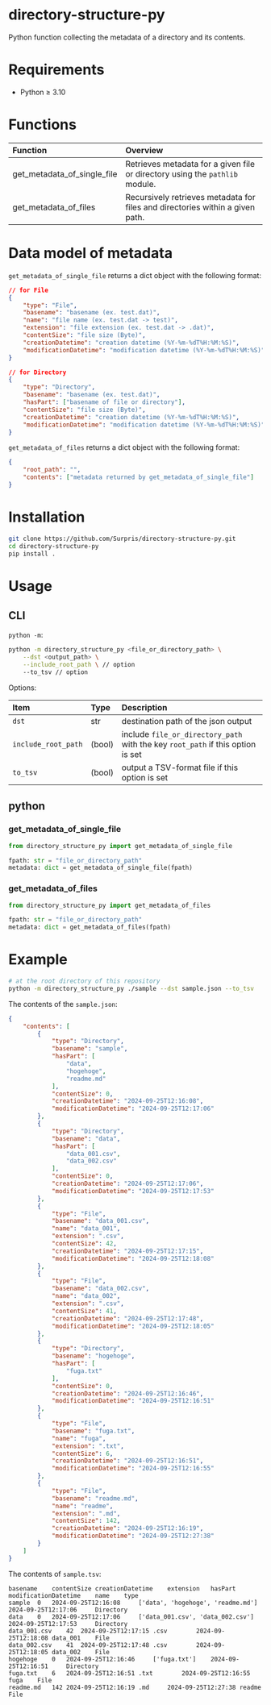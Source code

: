 # directory-structure-py

Python function collecting the metadata of a directory and its contents.

# Requirements

* Python &geq; 3.10

# Functions

| Function                    | Overview                                                                      |
| :-------------------------- | :---------------------------------------------------------------------------- |
| get_metadata_of_single_file | Retrieves metadata for a given file or directory using the `pathlib` module.  |
| get_metadata_of_files       | Recursively retrieves metadata for files and directories within a given path. |

# Data model of metadata

`get_metadata_of_single_file` returns a dict object with the following format:

```json
// for File
{
    "type": "File",
    "basename": "basename (ex. test.dat)",
    "name": "file name (ex. test.dat -> test)",
    "extension": "file extension (ex. test.dat -> .dat)",
    "contentSize": "file size (Byte)",
    "creationDatetime": "creation datetime (%Y-%m-%dT%H:%M:%S)",
    "modificationDatetime": "modification datetime (%Y-%m-%dT%H:%M:%S)"
}

// for Directory
{
    "type": "Directory",
    "basename": "basename (ex. test.dat)",
    "hasPart": ["basename of file or directory"],
    "contentSize": "file size (Byte)",
    "creationDatetime": "creation datetime (%Y-%m-%dT%H:%M:%S)",
    "modificationDatetime": "modification datetime (%Y-%m-%dT%H:%M:%S)"
}
```

`get_metadata_of_files` returns a dict object with the following format:

```json
{
    "root_path": "",
    "contents": ["metadata returned by get_metadata_of_single_file"]
}
```

# Installation

```sh
git clone https://github.com/Surpris/directory-structure-py.git
cd directory-structure-py
pip install .
```

# Usage

## CLI

`python -m`:

```sh
python -m directory_structure_py <file_or_directory_path> \
    --dst <output_path> \
    --include_root_path \ // option
    --to_tsv // option
```

Options:

| Item                | Type   | Description                                                                     |
| :------------------ | :----- | :------------------------------------------------------------------------------ |
| `dst`               | str    | destination path of the json output                                             |
| `include_root_path` | (bool) | include `file_or_directory_path` with the key `root_path` if this option is set |
| `to_tsv`            | (bool) | output a TSV-format file  if this option is set                                 |

## python

### get_metadata_of_single_file

```python
from directory_structure_py import get_metadata_of_single_file

fpath: str = "file_or_directory_path"
metadata: dict = get_metadata_of_single_file(fpath)
```

### get_metadata_of_files

```python
from directory_structure_py import get_metadata_of_files

fpath: str = "file_or_directory_path"
metadata: dict = get_metadata_of_files(fpath)
```

# Example

```sh
# at the root directory of this repository
python -m directory_structure_py ./sample --dst sample.json --to_tsv
```

The contents of the `sample.json`:

```json
{
    "contents": [
        {
            "type": "Directory",
            "basename": "sample",
            "hasPart": [
                "data",
                "hogehoge",
                "readme.md"
            ],
            "contentSize": 0,
            "creationDatetime": "2024-09-25T12:16:08",
            "modificationDatetime": "2024-09-25T12:17:06"
        },
        {
            "type": "Directory",
            "basename": "data",
            "hasPart": [
                "data_001.csv",
                "data_002.csv"
            ],
            "contentSize": 0,
            "creationDatetime": "2024-09-25T12:17:06",
            "modificationDatetime": "2024-09-25T12:17:53"
        },
        {
            "type": "File",
            "basename": "data_001.csv",
            "name": "data_001",
            "extension": ".csv",
            "contentSize": 42,
            "creationDatetime": "2024-09-25T12:17:15",
            "modificationDatetime": "2024-09-25T12:18:08"
        },
        {
            "type": "File",
            "basename": "data_002.csv",
            "name": "data_002",
            "extension": ".csv",
            "contentSize": 41,
            "creationDatetime": "2024-09-25T12:17:48",
            "modificationDatetime": "2024-09-25T12:18:05"
        },
        {
            "type": "Directory",
            "basename": "hogehoge",
            "hasPart": [
                "fuga.txt"
            ],
            "contentSize": 0,
            "creationDatetime": "2024-09-25T12:16:46",
            "modificationDatetime": "2024-09-25T12:16:51"
        },
        {
            "type": "File",
            "basename": "fuga.txt",
            "name": "fuga",
            "extension": ".txt",
            "contentSize": 6,
            "creationDatetime": "2024-09-25T12:16:51",
            "modificationDatetime": "2024-09-25T12:16:55"
        },
        {
            "type": "File",
            "basename": "readme.md",
            "name": "readme",
            "extension": ".md",
            "contentSize": 142,
            "creationDatetime": "2024-09-25T12:16:19",
            "modificationDatetime": "2024-09-25T12:27:38"
        }
    ]
}
```

The contents of `sample.tsv`:

```tsv
basename	contentSize	creationDatetime	extension	hasPart	modificationDatetime	name	type
sample	0	2024-09-25T12:16:08		['data', 'hogehoge', 'readme.md']	2024-09-25T12:17:06		Directory
data	0	2024-09-25T12:17:06		['data_001.csv', 'data_002.csv']	2024-09-25T12:17:53		Directory
data_001.csv	42	2024-09-25T12:17:15	.csv		2024-09-25T12:18:08	data_001	File
data_002.csv	41	2024-09-25T12:17:48	.csv		2024-09-25T12:18:05	data_002	File
hogehoge	0	2024-09-25T12:16:46		['fuga.txt']	2024-09-25T12:16:51		Directory
fuga.txt	6	2024-09-25T12:16:51	.txt		2024-09-25T12:16:55	fuga	File
readme.md	142	2024-09-25T12:16:19	.md		2024-09-25T12:27:38	readme	File

```
